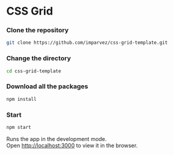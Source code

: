 # CSS Grid

### Clone the repository
```sh
git clone https://github.com/imparvez/css-grid-template.git
```

### Change the directory
```sh
cd css-grid-template
```

### Download all the packages
```sh
npm install
```

### Start
```sh
npm start
```
Runs the app in the development mode.<br>
Open [http://localhost:3000](http://localhost:3000) to view it in the browser.